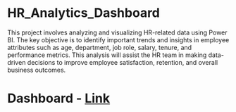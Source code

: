 # HR_Analytics_Dashboard
This project involves analyzing and visualizing HR-related data using Power BI. The key objective is to identify important trends and insights in employee attributes such as age, department, job role, salary, tenure, and performance metrics. This analysis will assist the HR team in making data-driven decisions to improve employee satisfaction, retention, and overall business outcomes.

# Dashboard - [Link](HR_Analytics_organized.pdf)
